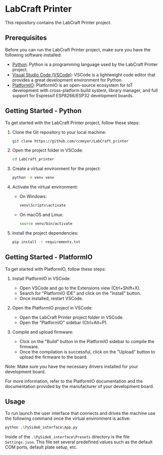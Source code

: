 # LabCraft Printer

This repository contains the LabCraft Printer project.

## Prerequisites

Before you can run the LabCraft Printer project, make sure you have the following software installed:

- [Python](https://www.python.org/downloads/): Python is a programming language used by the LabCraft Printer project.
- [Visual Studio Code (VSCode)](https://code.visualstudio.com/): VSCode is a lightweight code editor that provides a great development environment for Python.
- [PlatformIO](https://platformio.org/): PlatformIO is an open-source ecosystem for IoT development with cross-platform build system, library manager, and full support for Espressif ESP8266/ESP32 development boards. 

## Getting Started - Python

To get started with the LabCraft Printer project, follow these steps:

1. Clone the Git repository to your local machine:

    ```bash
    git clone https://github.com/ccmeyer/LabCraft_printer
    ```

2. Open the project folder in VSCode:

    ```bash
    cd LabCraft_printer
    ```

3. Create a virtual environment for the project:

    ```bash
    python -m venv venv
    ```

4. Activate the virtual environment:

    - On Windows:

      ```bash
      venv\Scripts\activate
      ```

    - On macOS and Linux:

      ```bash
      source venv/bin/activate
      ```

5. Install the project dependencies:

    ```bash
    pip install -r requirements.txt
    ```

## Getting Started - PlatformIO

To get started with PlatformIO, follow these steps:

1. Install PlatformIO in VSCode:
    - Open VSCode and go to the Extensions view (Ctrl+Shift+X).
    - Search for "PlatformIO IDE" and click on the "Install" button.
    - Once installed, restart VSCode.

2. Open the PlatformIO project in VSCode:
    - Open the LabCraft Printer project folder in VSCode.
    - Open the "PlatformIO" sidebar (Ctrl+Alt+P).

3. Compile and upload firmware:
    - Click on the "Build" button in the PlatformIO sidebar to compile the firmware.
    - Once the compilation is successful, click on the "Upload" button to upload the firmware to the board.

Note: Make sure you have the necessary drivers installed for your development board.

For more information, refer to the PlatformIO documentation and the documentation provided by the manufacturer of your development board.

## Usage

To run launch the user interface that connects and drives the machine use the following command once the virtual environment is active:
```bash
python .\PySide6_interface\App.py
```
Inside of the `.\PySide6_interface\Presets` directory is the file `Settings.json`. This file set several predefined values such as the default COM ports, default plate setup, etc.

